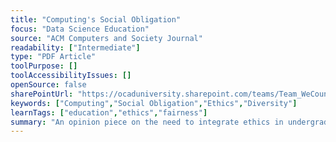 ```yaml
---
title: "Computing's Social Obligation"
focus: "Data Science Education"
source: "ACM Computers and Society Journal"
readability: ["Intermediate"]
type: "PDF Article"
toolPurpose: []
toolAccessibilityIssues: []
openSource: false
sharePointUrl: "https://ocaduniversity.sharepoint.com/teams/Team_WeCount/Shared%20Documents/Resources%20and%20Tools/Literature%20(curated)/Computing's%20social%20obligation.pdf"
keywords: ["Computing","Social Obligation","Ethics","Diversity"]
learnTags: ["education","ethics","fairness"]
summary: "An opinion piece on the need to integrate ethics in undergraduate computer science programs and for data scientists to view themselves as social activists. "
---
```


